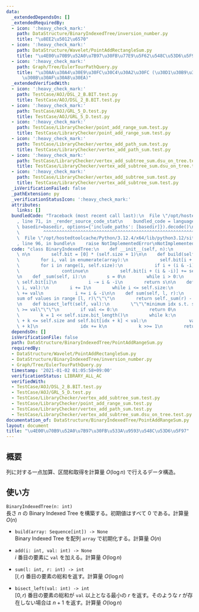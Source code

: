 ```yaml
---
data:
  _extendedDependsOn: []
  _extendedRequiredBy:
  - icon: ':heavy_check_mark:'
    path: DataStructure/BinaryIndexedTree/inversion_number.py
    title: "\u8EE2\u5012\u6570"
  - icon: ':heavy_check_mark:'
    path: DataStructure/Wavelet/PointAddRectangleSum.py
    title: "\u4E00\u70B9\u52A0\u7B97\u30FB\u77E9\u5F62\u548C\u53D6\u5F97"
  - icon: ':heavy_check_mark:'
    path: Graph/Tree/EulerTourPathQuery.py
    title: "\u30AA\u30A4\u30E9\u30FC\u30C4\u30A2\u30FC (\u30D1\u30B9\u306B\u5BFE\u3059\
      \u308B\u30AF\u30A8\u30EA)"
  _extendedVerifiedWith:
  - icon: ':heavy_check_mark:'
    path: TestCase/AOJ/DSL_2_B.BIT.test.py
    title: TestCase/AOJ/DSL_2_B.BIT.test.py
  - icon: ':heavy_check_mark:'
    path: TestCase/AOJ/GRL_5_D.test.py
    title: TestCase/AOJ/GRL_5_D.test.py
  - icon: ':heavy_check_mark:'
    path: TestCase/LibraryChecker/point_add_range_sum.test.py
    title: TestCase/LibraryChecker/point_add_range_sum.test.py
  - icon: ':heavy_check_mark:'
    path: TestCase/LibraryChecker/vertex_add_path_sum.test.py
    title: TestCase/LibraryChecker/vertex_add_path_sum.test.py
  - icon: ':heavy_check_mark:'
    path: TestCase/LibraryChecker/vertex_add_subtree_sum.dsu_on_tree.test.py
    title: TestCase/LibraryChecker/vertex_add_subtree_sum.dsu_on_tree.test.py
  - icon: ':heavy_check_mark:'
    path: TestCase/LibraryChecker/vertex_add_subtree_sum.test.py
    title: TestCase/LibraryChecker/vertex_add_subtree_sum.test.py
  _isVerificationFailed: false
  _pathExtension: py
  _verificationStatusIcon: ':heavy_check_mark:'
  attributes:
    links: []
  bundledCode: "Traceback (most recent call last):\n  File \"/opt/hostedtoolcache/Python/3.12.4/x64/lib/python3.12/site-packages/onlinejudge_verify/documentation/build.py\"\
    , line 71, in _render_source_code_stat\n    bundled_code = language.bundle(stat.path,\
    \ basedir=basedir, options={'include_paths': [basedir]}).decode()\n          \
    \         ^^^^^^^^^^^^^^^^^^^^^^^^^^^^^^^^^^^^^^^^^^^^^^^^^^^^^^^^^^^^^^^^^^^^^^^^^^^^^^^^^\n\
    \  File \"/opt/hostedtoolcache/Python/3.12.4/x64/lib/python3.12/site-packages/onlinejudge_verify/languages/python.py\"\
    , line 96, in bundle\n    raise NotImplementedError\nNotImplementedError\n"
  code: "class BinaryIndexedTree:\n    def __init__(self, n):\n        self.size =\
    \ n\n        self.bit = [0] * (self.size + 1)\n\n    def build(self, array):\n\
    \        for i, val in enumerate(array):\n            self.bit[i + 1] = val\n\
    \        for i in range(1, self.size):\n            if i + (i & -i) > self.size:\n\
    \                continue\n            self.bit[i + (i & -i)] += self.bit[i]\n\
    \n    def _sum(self, i):\n        s = 0\n        while i > 0:\n            s +=\
    \ self.bit[i]\n            i -= i & -i\n        return s\n\n    def add(self,\
    \ i, val):\n        i += 1\n        while i <= self.size:\n            self.bit[i]\
    \ += val\n            i += i & -i\n\n    def sum(self, l, r):\n        \"\"\"\
    sum of values in range [l, r)\"\"\"\n        return self._sum(r) - self._sum(l)\n\
    \n    def bisect_left(self, val):\n        \"\"\"minimum idx s.t. sum[0, idx)\
    \ >= val\"\"\"\n        if val <= 0:\n            return 0\n        idx = 0\n\
    \        k = 1 << self.size.bit_length()\n        while k:\n            if idx\
    \ + k <= self.size and self.bit[idx + k] < val:\n                val -= self.bit[idx\
    \ + k]\n                idx += k\n            k >>= 1\n        return idx + 1\n"
  dependsOn: []
  isVerificationFile: false
  path: DataStructure/BinaryIndexedTree/PointAddRangeSum.py
  requiredBy:
  - DataStructure/Wavelet/PointAddRectangleSum.py
  - DataStructure/BinaryIndexedTree/inversion_number.py
  - Graph/Tree/EulerTourPathQuery.py
  timestamp: '2021-01-02 01:05:58+09:00'
  verificationStatus: LIBRARY_ALL_AC
  verifiedWith:
  - TestCase/AOJ/DSL_2_B.BIT.test.py
  - TestCase/AOJ/GRL_5_D.test.py
  - TestCase/LibraryChecker/vertex_add_subtree_sum.test.py
  - TestCase/LibraryChecker/point_add_range_sum.test.py
  - TestCase/LibraryChecker/vertex_add_path_sum.test.py
  - TestCase/LibraryChecker/vertex_add_subtree_sum.dsu_on_tree.test.py
documentation_of: DataStructure/BinaryIndexedTree/PointAddRangeSum.py
layout: document
title: "\u4E00\u70B9\u52A0\u7B97\u30FB\u533A\u9593\u548C\u53D6\u5F97"
---
```


## 概要
列に対する一点加算、区間和取得を計算量 $O(\log n)$ で行えるデータ構造。

## 使い方
`BinaryIndexedTree(n: int)`  
長さ $n$ の Binary Indexed Tree を構築する。初期値はすべて $0$ である。計算量 $O(n)$

- `build(array: Sequence[int]) -> None`  
Binary Indexed Tree を配列 `array` で初期化する。計算量 $O(n)$

- `add(i: int, val: int) -> None`  
$i$ 番目の要素に `val` を加える。計算量 $O(\log n)$

- `sum(l: int, r: int) -> int`  
$\lbrack l, r)$ 番目の要素の総和を返す。計算量 $O(\log n)$

- `bisect_left(val: int) -> int`  
$\lbrack 0, r)$ 番目の要素の総和が `val` 以上となる最小の $r$ を返す。そのような $r$ が存在しない場合は $n + 1$ を返す。計算量 $O(\log n)$
